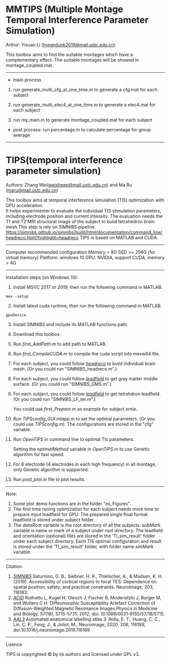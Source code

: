 # MMTIPS (Multiple Montage Temporal Interference Parameter Simulation)

Arthur: Yixuan Li (hyperdunk2019@mail.ustc.edu.cn)

This toolbox aims to find the suitable montages which have a complementary effect. The suitable montages will be showed in montage_coupled.mat.

---

* main process

1. run generate_multi_cfg_at_one_time.m to generate a cfg.mat for each subject

2. run generate_multi_elec4_at_one_time.m to generate a elec4.mat for each subject

3. run my_main.m to generate montage_coupled.mat for each subject

* post process: run percentage.m to calculate percentage for group average

---

# TIPS(temporal interference parameter simulation)

Authors: Zhang Wei(weisheep@mail.ustc.edu.cn) and Ma Ru (maru@mail.ustc.edu.cn)

This toolbox aims at temporal interference simulation (TIS) optimization with GPU acceleration.   
It helps experimenter to evaluate the individual TIS stimulation parameters, including electrode position and current intensity.
The evaluation needs the T1 and T2 MRI structural image of the subject to build tetrahedron brain mesh.This step is rely on SIMNIBS pipeline. 
    https://simnibs.github.io/simnibs/build/html/documentation/command_line/headreco.html?highlight=headreco
TIPS is based on MATLAB and CUDA. 

****
Computer recommended configuration
Memory > 8G 
SSD >= 256G (for virtual memory)
Platform: windows 10
GPU: NVIDIA, support CUDA, memory > 4G 

****
Installation steps (on Windows 10):
1. Install MSVC 2017 or 2019, then run the following command in MATLAB.
```
mex -setup
```
2. Install latest cuda runtime, then run the following command in MATLAB.

```
gpuDevice
```
3. Install SIMNIBS and include its MATLAB functions path. 
4. Download this toolbox. 
5. Run _first_AddPath.m_ to add path to MATLAB.
6. Run _first_CompileCUDA.m_ to compile the cuda script into mexw64 file.
7. For each subject, you could follow [_headreco_](https://simnibs.github.io/simnibs/build/html/documentation/command_line/headreco.html?highlight=headreco) to build individual brain mesh. 
    (Or you could run "SIMNIBS_headreco.m".)
8. For each subject, you could follow [_leadfield_](https://simnibs.github.io/simnibs/build/html/documentation/sim_struct/tdcsleadfield.html#tdcsleadfield-doc) to get gray matter middle surface.
    (Or you could run "SIMNIBS_GMS.m".)
9. For each subject, you could follow [_leadfield_](https://simnibs.github.io/simnibs/build/html/documentation/sim_struct/tdcsleadfield.html#tdcsleadfield-doc) to get tetrahdron leadfield.
    (Or you could run "SIMNIBS_LF_tet.m".) 

   You could use _first_Prepare.m_ as example for subject _ernie_.
10. Run _TIPSconfig_GUI.mlapp.m_ to set the optimal parameters. (Or you could use _TIPSconfig.m_). The configurations are stored in the "cfg" variable.
11. Run _OpenTIPS_ in command line to optimal TIs parameters.

    Setting the _optimalMethod_ variable in _OpenTIPS.m_ to use Genetic algorithm for fast speed.

12. For 8 electrode (4 electrodes in each high frequency) in all montage, only Genetic algorithm is supported.

13. Run  _post_plot.m_ file to plot results.
****
Note:
1. Some plot demo functions are in the folder "ex_Figures".
2. The first time runing optimization for each subject needs more time to prepare input leadfield for GPU. The prepared single float format leadfield is stored under subject folder.
3. The _dataRoot_ variable is the root directory of all the subjects. _subMark_ variable is name or mark of a subject under root directory. The leadfield and orientation (optional) files are stored in the 'TI_sim_result' folder under each subject directory.
Each TIS optimal configuration and result is stored under the 'TI_sim_result' folder, with folder name _simMark_ variable.
****
Citation
1. [_SIMNIBS_](https://simnibs.github.io/simnibs/build/html/index.html)
Saturnino, G. B., Siebner, H. R., Thielscher, A., & Madsen, K. H. (2019). Accessibility of cortical regions to focal TES: Dependence on spatial position, safety, and practical constraints. NeuroImage, 203, 116183.
2. [_ACID_](http://www.diffusiontools.com/index.html)
Ruthotto L, Kugel H, Olesch J, Fischer B, Modersitzki J, Burger M, and Wolters C H. Diffeomorphic Susceptibility Artefact Correction of Diffusion-Weighted Magnetic Resonance Images.Physics in Medicine and Biology, 57(18), 5715-5731; 2012, doi: 10.1088/0031-9155/57/18/5715.
3. [_AAL3_](https://www.gin.cnrs.fr/en/tools/aal/)
Automated anatomical labelling atlas 3. Rolls, E. T., Huang, C. C., Lin, C. P., Feng, J., & Joliot, M., Neuroimage, 2020, 206, 116189, doi:10.1016/j.neuroimage.2019.116189
****
Lisence

TIPS is copyrighted © by its authors and licensed under GPL v3.

